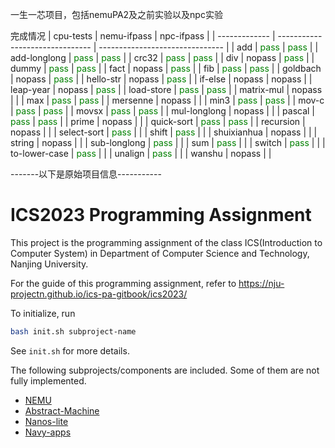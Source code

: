 一生一芯项目，包括nemuPA2及之前实验以及npc实验

完成情况
| cpu-tests     | nemu-ifpass                     | npc-ifpass                      |
| ------------- | ------------------------------- | ------------------------------- |
| add           | <font color=#008000>pass</font> | <font color=#008000>pass</font> |
| add-longlong  | <font color=#008000>pass</font> | <font color=#008000>pass</font> |
| crc32         | <font color=#008000>pass</font> | <font color=#008000>pass</font> |
| div           | nopass                          | <font color=#008000>pass</font> |
| dummy         | <font color=#008000>pass</font> | <font color=#008000>pass</font> |
| fact          | nopass                          | <font color=#008000>pass</font> |
| fib           | <font color=#008000>pass</font> | <font color=#008000>pass</font> |
| goldbach      | nopass                          | <font color=#008000>pass</font> |
| hello-str     | nopass                          | <font color=#008000>pass</font> |
| if-else       | nopass                          | nopass                          |
| leap-year     | nopass                          | <font color=#008000>pass</font> |
| load-store    | <font color=#008000>pass</font> | <font color=#008000>pass</font> |
| matrix-mul    | nopass                          |                                 |
| max           | <font color=#008000>pass</font> | <font color=#008000>pass</font> |
| mersenne      | nopass                          |                                 |
| min3          | <font color=#008000>pass</font> | <font color=#008000>pass</font> |
| mov-c         | <font color=#008000>pass</font> | <font color=#008000>pass</font> |
| movsx         | <font color=#008000>pass</font> | <font color=#008000>pass</font> |
| mul-longlong  | nopass                          |                                 |
| pascal        | <font color=#008000>pass</font> | <font color=#008000>pass</font> |
| prime         | nopass                          |                                 |
| quick-sort    | <font color=#008000>pass</font> | <font color=#008000>pass</font> |
| recursion     | nopass                          |                                 |
| select-sort   | <font color=#008000>pass</font> |                                 |
| shift         | <font color=#008000>pass</font> |                                 |
| shuixianhua   | nopass                          |                                 |
| string        | nopass                          |                                 |
| sub-longlong  | <font color=#008000>pass</font> |                                 |
| sum           | <font color=#008000>pass</font> |                                 |
| switch        | <font color=#008000>pass</font> |                                 |
| to-lower-case | <font color=#008000>pass</font> |                                 |
| unalign       | <font color=#008000>pass</font> |                                 |
| wanshu        | nopass                          |                                 |

-------以下是原始项目信息-----------
# ICS2023 Programming Assignment

This project is the programming assignment of the class ICS(Introduction to Computer System)
in Department of Computer Science and Technology, Nanjing University.

For the guide of this programming assignment,
refer to https://nju-projectn.github.io/ics-pa-gitbook/ics2023/

To initialize, run
```bash
bash init.sh subproject-name
```
See `init.sh` for more details.

The following subprojects/components are included. Some of them are not fully implemented.
* [NEMU](https://github.com/NJU-ProjectN/nemu)
* [Abstract-Machine](https://github.com/NJU-ProjectN/abstract-machine)
* [Nanos-lite](https://github.com/NJU-ProjectN/nanos-lite)
* [Navy-apps](https://github.com/NJU-ProjectN/navy-apps)
